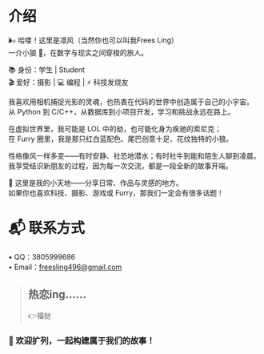 # 介绍

🌬️ 哈喽！这里是凛风（当然你也可以叫我Frees Ling） <br>
一介小狼 🐺，在数字与现实之间穿梭的旅人。

📚 身份：学生 | Student <br>
🎬 爱好：摄影 | 💻 编程 | ⚡ 科技发烧友

我喜欢用相机捕捉光影的灵魂，也热衷在代码的世界中创造属于自己的小宇宙。 <br>
从 Python 到 C/C++，从数据库到小项目开发，学习和挑战永远在路上。

在虚拟世界里，我可能是 LOL 中的劫，也可能化身为疾驰的索尼克； <br>
在 Furry 圈里，我是那只红白蓝配色、尾巴创意十足、花纹独特的小狼。

性格像风一样多变——有时安静、社恐地潜水；有时社牛到能和陌生人聊到凌晨。 <br>
我享受结识新朋友的过程，因为每一次交流，都是一段全新的故事开端。

🌌 这里是我的小天地——分享日常、作品与灵感的地方。 <br>
如果你也喜欢科技、摄影、游戏或 Furry，那我们一定会有很多话题！

# 📬 联系方式
•	QQ：3805999686 <br>
•	Email：freesling496@gmail.com <br>

> ## 热恋ing……
> 👉福挞

### 💬 欢迎扩列，一起构建属于我们的故事！